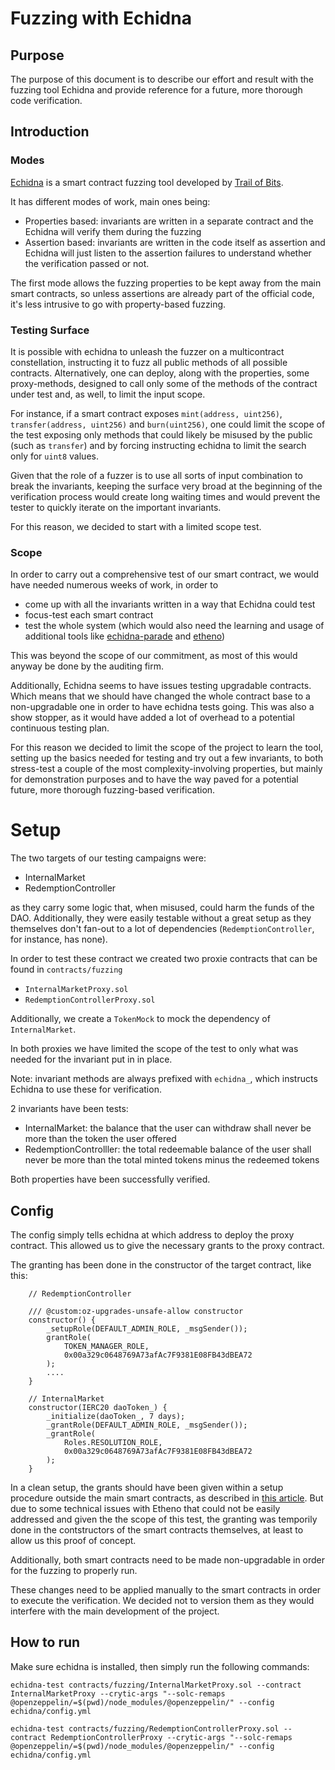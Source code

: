# Fuzzing with Echidna

## Purpose

The purpose of this document is to describe our effort and result with the fuzzing tool Echidna and provide reference for a future, more thorough code verification.

## Introduction

### Modes

[Echidna](https://github.com/crytic/echidna) is a smart contract fuzzing tool developed by [Trail of Bits](https://www.trailofbits.com/).

It has different modes of work, main ones being:

- Properties based: invariants are written in a separate contract and the Echidna will verify them during the fuzzing
- Assertion based: invariants are written in the code itself as assertion and Echidna will just listen to the assertion failures to understand whether the verification passed or not.

The first mode allows the fuzzing properties to be kept away from the main smart contracts, so unless assertions are already part of the official code, it's less intrusive to go with property-based fuzzing.

### Testing Surface

It is possible with echidna to unleash the fuzzer on a multicontract constellation, instructing it to fuzz all public methods of all possible contracts. Alternatively, one can deploy, along with the properties, some proxy-methods, designed to call only some of the methods of the contract under test and, as well, to limit the input scope.

For instance, if a smart contract exposes `mint(address, uint256)`, `transfer(address, uint256)` and `burn(uint256)`, one could limit the scope of the test exposing only methods that could likely be misused by the public (such as `transfer`) and by forcing instructing echidna to limit the search only for `uint8` values.

Given that the role of a fuzzer is to use all sorts of input combination to break the invariants, keeping the surface very broad at the beginning of the verification process would create long waiting times and would prevent the tester to quickly iterate on the important invariants.

For this reason, we decided to start with a limited scope test.

### Scope

In order to carry out a comprehensive test of our smart contract, we would have needed numerous weeks of work, in order to

- come up with all the invariants written in a way that Echidna could test
- focus-test each smart contract
- test the whole system (which would also need the learning and usage of additional tools like [echidna-parade](https://github.com/crytic/echidna-parade) and [etheno](https://github.com/crytic/etheno))

This was beyond the scope of our commitment, as most of this would anyway be done by the auditing firm.

Additionally, Echidna seems to have issues testing upgradable contracts. Which means that we should have changed the whole contract base to a non-upgradable one in order to have echidna tests going. This was also a show stopper, as it would have added a lot of overhead to a potential continuous testing plan.

For this reason we decided to limit the scope of the project to learn the tool, setting up the basics needed for testing and try out a few invariants, to both stress-test a couple of the most complexity-involving properties, but mainly for demonstration purposes and to have the way paved for a potential future, more thorough fuzzing-based verification.

# Setup

The two targets of our testing campaigns were:

- InternalMarket
- RedemptionController

as they carry some logic that, when misused, could harm the funds of the DAO. Additionally, they were easily testable without a great setup as they themselves don't fan-out to a lot of dependencies (`RedemptionController`, for instance, has none).

In order to test these contract we created two proxie contracts that can be found in `contracts/fuzzing`

- `InternalMarketProxy.sol`
- `RedemptionControllerProxy.sol`

Additionally, we create a `TokenMock` to mock the dependency of `InternalMarket`.

In both proxies we have limited the scope of the test to only what was needed for the invariant put in in place.

Note: invariant methods are always prefixed with `echidna_`, which instructs Echidna to use these for verification.

2 invariants have been tests:

- InternalMarket: the balance that the user can withdraw shall never be more than the token the user offered
- RedemptionControlller: the total redeemable balance of the user shall never be more than the total minted tokens minus the redeemed tokens

Both properties have been successfully verified.

## Config

The config simply tells echidna at which address to deploy the proxy contract. This allowed us to give the necessary grants to the proxy contract.

The granting has been done in the constructor of the target contract, like this:

```
    // RedemptionController

    /// @custom:oz-upgrades-unsafe-allow constructor
    constructor() {
        _setupRole(DEFAULT_ADMIN_ROLE, _msgSender());
        grantRole(
            TOKEN_MANAGER_ROLE,
            0x00a329c0648769A73afAc7F9381E08FB43dBEA72
        );
        ....
    }
```

```
    // InternalMarket
    constructor(IERC20 daoToken_) {
        _initialize(daoToken_, 7 days);
        _grantRole(DEFAULT_ADMIN_ROLE, _msgSender());
        _grantRole(
            Roles.RESOLUTION_ROLE,
            0x00a329c0648769A73afAc7F9381E08FB43dBEA72
        );
    }

```

In a clean setup, the grants should have been given within a setup procedure outside the main smart contracts, as described in [this article](https://ventral.digital/posts/2021/12/21/fuzzing-complex-projects-with-echidna-sushi-bentobox). But due to some technical issues with Etheno that could not be easily addressed and given the the scope of this test, the granting was temporily done in the contstructors of the smart contracts themselves, at least to allow us this proof of concept.

Additionally, both smart contracts need to be made non-upgradable in order for the fuzzing to properly run.

These changes need to be applied manually to the smart contracts in order to execute the verification. We decided not to version them as they would interfere with the main development of the project.

## How to run

Make sure echidna is installed, then simply run the following commands:

`echidna-test contracts/fuzzing/InternalMarketProxy.sol --contract InternalMarketProxy --crytic-args "--solc-remaps @openzeppelin/=$(pwd)/node_modules/@openzeppelin/" --config echidna/config.yml`

`echidna-test contracts/fuzzing/RedemptionControllerProxy.sol --contract RedemptionControllerProxy --crytic-args "--solc-remaps @openzeppelin/=$(pwd)/node_modules/@openzeppelin/" --config echidna/config.yml`
